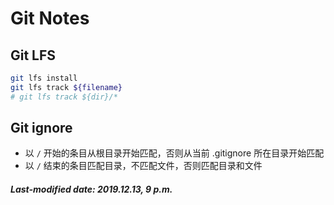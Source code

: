 # Git Notes

## Git LFS

```bash
git lfs install
git lfs track ${filename}
# git lfs track ${dir}/*
```

## Git ignore

+ 以 `/` 开始的条目从根目录开始匹配，否则从当前 .gitignore 所在目录开始匹配
+ 以 `/` 结束的条目匹配目录，不匹配文件，否则匹配目录和文件

##### Last-modified date: 2019.12.13, 9 p.m.